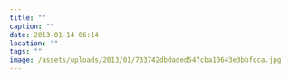 ```yaml
---
title: ""
caption: ""
date: 2013-01-14 06:14
location: ""
tags: ""
image: /assets/uploads/2013/01/733742dbdaded547cba10643e3bbfcca.jpg
---
```

